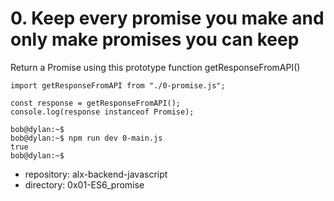 # 0. Keep every promise you make and only make promises you can keep



Return a Promise using this prototype function getResponseFromAPI()
```bob@dylan:~$ cat 0-main.js
import getResponseFromAPI from "./0-promise.js";

const response = getResponseFromAPI();
console.log(response instanceof Promise);

bob@dylan:~$ 
bob@dylan:~$ npm run dev 0-main.js 
true
bob@dylan:~$ 
```


 - repository: alx-backend-javascript
 - directory: 0x01-ES6_promise
